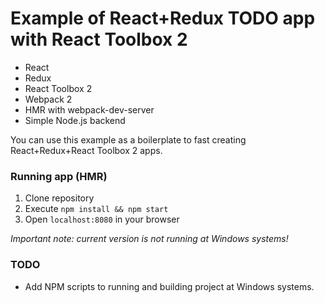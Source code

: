 # Example of React+Redux TODO app with React Toolbox 2

- React
- Redux
- React Toolbox 2
- Webpack 2
- HMR with webpack-dev-server
- Simple Node.js backend

You can use this example as a boilerplate to fast creating React+Redux+React Toolbox 2 apps.

### Running app (HMR)
1. Clone repository
2. Execute `npm install && npm start`
3. Open `localhost:8080` in your browser

*Important note: current version is not running at Windows systems!*

### TODO
- Add NPM scripts to running and building project at Windows systems.